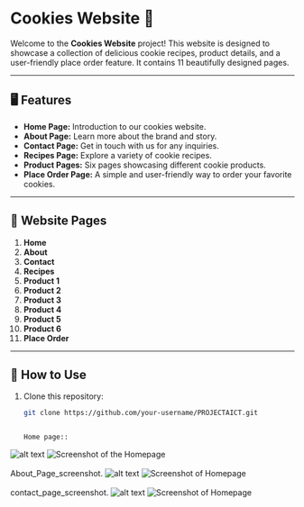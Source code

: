 # Cookies Website 🍪

Welcome to the **Cookies Website** project! This website is designed to showcase a collection of delicious cookie recipes, product details, and a user-friendly place order feature. It contains 11 beautifully designed pages.

---

## 🖥️ Features
- **Home Page:** Introduction to our cookies website.
- **About Page:** Learn more about the brand and story.
- **Contact Page:** Get in touch with us for any inquiries.
- **Recipes Page:** Explore a variety of cookie recipes.
- **Product Pages:** Six pages showcasing different cookie products.
- **Place Order Page:** A simple and user-friendly way to order your favorite cookies.

---

## 📂 Website Pages
1. **Home**
2. **About**
3. **Contact**
4. **Recipes**
5. **Product 1**
6. **Product 2**
7. **Product 3**
8. **Product 4**
9. **Product 5**
10. **Product 6**
11. **Place Order**

---

## 🌟 How to Use
1. Clone this repository:
   ```bash
   git clone https://github.com/your-username/PROJECTAICT.git

   
   Home page::
  ![alt text](https://github.com/RabiyaMkhan/website_Project/blob/main/homepage.png.jpg?raw=true)
  ![Screenshot of the Homepage](https://github.com/yourusername/PROJECTAICT/blob/main/homepage.png)
  <br>
  <br>
 About_Page_screenshot.
 ![alt text](https://github.com/RabiyaMkhan/website_Project/blob/main/aboutpage.png.jpg?raw=true)
 ![Screenshot of Homepage](https://github.com/yourusername/PROJECTAICT/blob/main/aboutpage.png.jpg)
 <br>
 <br>
 contact_page_screenshot.
 ![alt text](https://github.com/RabiyaMkhan/website_Project/blob/main/contactpage.png.jpg?raw=true)
 ![Screenshot of Homepage](https://github.com/yourusername/PROJECTAICT/blob/main/contactpage.png.jpg)
 


 




   






